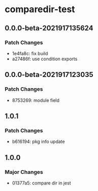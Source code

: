 # comparedir-test

## 0.0.0-beta-2021917135624

### Patch Changes

- 1e4fa8c: fix build
- a27486f: use condition exports

## 0.0.0-beta-2021917123035

### Patch Changes

- 8753269: module field

## 1.0.1

### Patch Changes

- b616194: pkg info update

## 1.0.0

### Major Changes

- 01377a5: compare dir in jest
